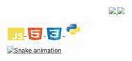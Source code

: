 

<div align="center">
  <a href="https://github.com/CafeComLeiteC">
  <img  width="51%" src="https://github-readme-stats.vercel.app/api?username=CafeComLeiteC&show_icons=true&theme=dracula&include_all_commits=true&count_private=true"/>
  <img  width="46%" src="https://github-readme-stats.vercel.app/api/top-langs/?username=CafeComLeiteC&layout=compact&langs_count=7&theme=dracula"/>
</div>
  
  <br>
  <img align= "center" alt="Rafa-Js" height="30" width="40" src="https://raw.githubusercontent.com/devicons/devicon/master/icons/javascript/javascript-plain.svg">  
  <img align= "center" alt="HTML" height="30" width="40" src="https://raw.githubusercontent.com/devicons/devicon/master/icons/html5/html5-original.svg">
  <img align= "center" alt="CSS" height="30" width="40" src="https://raw.githubusercontent.com/devicons/devicon/master/icons/css3/css3-original.svg">
  <img align= "rigth"  alt="Python" height="30" width="40" src="https://raw.githubusercontent.com/devicons/devicon/master/icons/python/python-original.svg">
  
  
![Snake animation](https://github.com/CafeComLeiteC/CafeComLeiteC/blob/output/github-contribution-grid-snake.svg)
 

